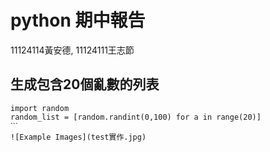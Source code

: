 # python 期中報告   
11124114黃安德,  11124111王志節
## 生成包含20個亂數的列表


```
import random
random_list = [random.randint(0,100) for a in range(20)]
ˋˋˋ
![Example Images](test實作.jpg)







